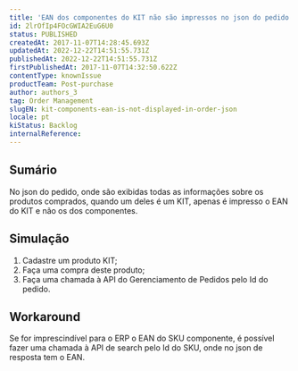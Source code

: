 ```yaml
---
title: 'EAN dos componentes do KIT não são impressos no json do pedido'
id: 2lrOfIp4FOcGWIA2EuG6U0
status: PUBLISHED
createdAt: 2017-11-07T14:28:45.693Z
updatedAt: 2022-12-22T14:51:55.731Z
publishedAt: 2022-12-22T14:51:55.731Z
firstPublishedAt: 2017-11-07T14:32:50.622Z
contentType: knownIssue
productTeam: Post-purchase
author: authors_3
tag: Order Management
slugEN: kit-components-ean-is-not-displayed-in-order-json
locale: pt
kiStatus: Backlog
internalReference: 
---
```


## Sumário

No json do pedido, onde são exibidas todas as informações sobre os produtos comprados, quando um deles é um KIT, apenas é impresso o EAN do KIT e não os dos componentes.

## Simulação


1. Cadastre um produto KIT;
2. Faça uma compra deste produto;
3. Faça uma chamada à API do Gerenciamento de Pedidos pelo Id do pedido.


## Workaround

Se for imprescindível para o ERP o EAN do SKU componente, é possível fazer uma chamada à API de search pelo Id do SKU, onde no json de resposta tem o EAN.

